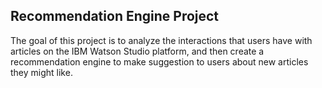 ## Recommendation Engine Project
The goal of this project is to analyze the interactions that users have with articles on the IBM Watson Studio platform, and then create a recommendation engine to make suggestion to users about new articles they might like.
